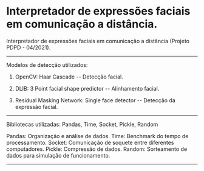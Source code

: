 # Interpretador de expressões faciais em comunicação a distância.
Interpretador de expressões faciais em comunicação a distância (Projeto PDPD - 04/2021).

--------------------------------------------------------------------------

Modelos de detecção utilizados:

  1. OpenCV: Haar Cascade -- Detecção facial.

  2. DLIB: 3 Point facial shape predictor -- Alinhamento facial.

  3. Residual Masking Network: Single face detector -- Detecção da expressão facial.

--------------------------------------------------------------------------

Bibliotecas utilizadas: Pandas, Time, Socket, Pickle, Random

Pandas: Organização e análise de dados.
Time: Benchmark do tempo de processamento.
Socket: Comunicação de soquete entre diferentes computadores.
Pickle: Compressão de dados.
Random: Sorteamento de dados para simulação de funcionamento.

--------------------------------------------------------------------------
